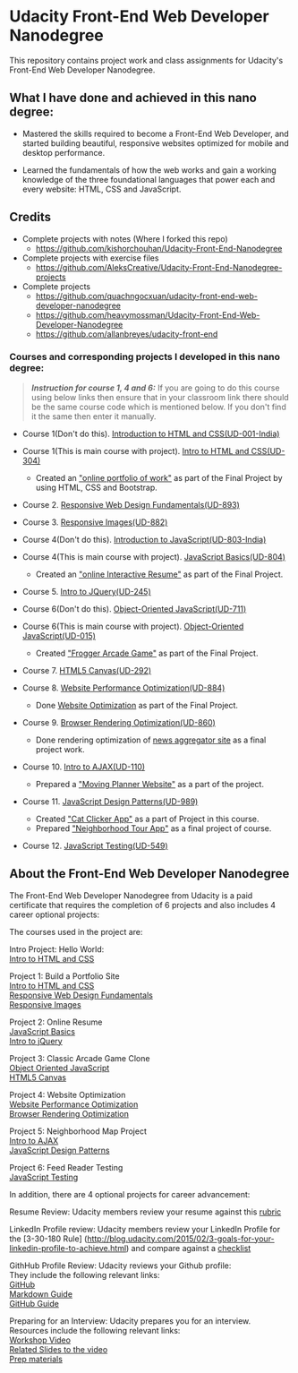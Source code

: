 # Udacity Front-End Web Developer Nanodegree
This repository contains project work and class assignments for Udacity's Front-End Web Developer Nanodegree.

## What I have done and achieved in this nano degree:

* Mastered the skills required to become a Front-End Web Developer, and started building beautiful, responsive websites optimized for mobile and desktop performance.

* Learned the fundamentals of how the web works and gain a working knowledge of the three foundational languages that power each and every website: HTML, CSS and JavaScript.

## Credits

* Complete projects with notes (Where I forked this repo)
	- https://github.com/kishorchouhan/Udacity-Front-End-Nanodegree
* Complete projects with exercise files
	- https://github.com/AleksCreative/Udacity-Front-End-Nanodegree-projects
* Complete projects
	- https://github.com/quachngocxuan/udacity-front-end-web-developer-nanodegree
	- https://github.com/heavymossman/Udacity-Front-End-Web-Developer-Nanodegree
	- https://github.com/allanbreyes/udacity-front-end

### Courses and corresponding projects I developed in this nano degree:
> **_Instruction for course 1, 4 and 6:_** If you are going to do this course using below links then ensure that in your classroom link there should be the same course code which is mentioned below. If you don't find it the same then enter it manually.

* Course 1(Don't do this). [Introduction to HTML and CSS(UD-001-India)](https://www.udacity.com/course/intro-to-html-and-css--ud001)
* Course 1(This is main course with project). [Intro to HTML and CSS(UD-304)](https://classroom.udacity.com/courses/ud304)
  - Created an ["online portfolio of work"](https://kishorchouhan.github.io/Portfolio-Profile-Udacity-Project/) as part of the Final Project by using HTML, CSS and Bootstrap.

* Course 2. [Responsive Web Design Fundamentals(UD-893)](https://www.udacity.com/course/responsive-web-design-fundamentals--ud893)

* Course 3. [Responsive Images(UD-882)](https://www.udacity.com/course/responsive-images--ud882)

* Course 4(Don't do this). [Introduction to JavaScript(UD-803-India)](https://www.udacity.com/course/intro-to-javascript--ud803)
* Course 4(This is main course with project). [JavaScript Basics(UD-804)](https://classroom.udacity.com/courses/ud804)
  - Created an ["online Interactive Resume"](https://kishorchouhan.github.io/Interactive_Resume-Udacity_Project/) as part of the Final Project.

* Course 5. [Intro to JQuery(UD-245)](https://www.udacity.com/course/intro-to-jquery--ud245)

* Course 6(Don't do this). [Object-Oriented JavaScript(UD-711)](https://www.udacity.com/course/object-oriented-javascript--ud711)
* Course 6(This is main course with project). [Object-Oriented JavaScript(UD-015)](https://classroom.udacity.com/courses/ud015)
  - Created ["Frogger Arcade Game"](https://kishorchouhan.github.io/Frogger-Arcade-Game-Udacity-Project/) as part of the Final Project.

* Course 7. [HTML5 Canvas(UD-292)](https://www.udacity.com/course/html5-canvas--ud292)

* Course 8. [Website Performance Optimization(UD-884)](https://www.udacity.com/course/website-performance-optimization--ud884)
  - Done [Website Optimization](https://github.com/kishorchouhan/Website-Optimization-Udacity-Project) as part of the Final Project.

* Course 9. [Browser Rendering Optimization(UD-860)](https://www.udacity.com/course/browser-rendering-optimization--ud860)
  - Done rendering optimization of [news aggregator site](https://kishorchouhan.github.io/News-Aggregator-Site-Udacity-project/) as a final project work.

* Course 10. [Intro to AJAX(UD-110)](https://www.udacity.com/course/intro-to-ajax--ud110)
  - Prepared a ["Moving Planner Website"](https://kishorchouhan.github.io/Moving-Planner-Website-Udacity-Project/) as a part of the project.

* Course 11. [JavaScript Design Patterns(UD-989)](https://www.udacity.com/course/javascript-design-patterns--ud989)
  - Created ["Cat Clicker App"](https://kishorchouhan.github.io/Cat-Clicker-Premium-Pro-Udacity-Project/) as a part of Project in this course.
  - Prepared ["Neighborhood Tour App"](https://kishorchouhan.github.io/Neighborhood-Map-App-Udacity-Project/) as a final project of course.

* Course 12. [JavaScript Testing(UD-549)](https://www.udacity.com/course/javascript-testing--ud549)


## About the Front-End Web Developer Nanodegree

The Front-End Web Developer Nanodegree from Udacity is a paid certificate that requires the completion of 6 projects and also includes 4 career optional projects:  

The courses used in the project are:
  
Intro Project: Hello World:  
[Intro to HTML and CSS](https://www.udacity.com/course/viewer#!/c-ud304-nd)  

Project 1: Build a Portfolio Site  
[Intro to HTML and CSS](https://www.udacity.com/course/viewer#!/c-ud304-nd)  
[Responsive Web Design Fundamentals](https://www.udacity.com/course/viewer#!/c-ud893-nd)  
[Responsive Images](https://www.udacity.com/course/viewer#!/c-ud882-nd)  

Project 2: Online Resume  
[JavaScript Basics](https://www.udacity.com/course/viewer#!/c-ud804-nd)  
[Intro to jQuery](https://www.udacity.com/course/viewer#!/c-ud804-nd)  

Project 3: Classic Arcade Game Clone  
[Object Oriented JavaScript](https://www.udacity.com/course/viewer#!/c-ud015-nd)  
[HTML5 Canvas](https://www.udacity.com/course/viewer#!/c-ud292-nd)  

Project 4: Website Optimization  
[Website Performance Optimization](https://www.udacity.com/course/viewer#!/c-ud884-nd)  
[Browser Rendering Optimization](https://www.udacity.com/course/viewer#!/c-ud860-nd)  

Project 5: Neighborhood Map Project  
[Intro to AJAX](https://www.udacity.com/course/viewer#!/c-ud110-nd)  
[JavaScript Design Patterns](https://www.udacity.com/course/viewer#!/c-ud989-nd)  

Project 6: Feed Reader Testing  
[JavaScript Testing](https://www.udacity.com/course/viewer#!/c-ud549-nd)  

In addition, there are 4 optional projects for career advancement:  

Resume Review: Udacity members review your resume against this [rubric](https://docs.google.com/document/d/1PFx_S0ufk1dQjkuGolubQjh6tKscvpyCN4K00EgC43k/pub?embedded=true)  

LinkedIn Profile review: Udacity members review your LinkedIn Profile for the [3-30-180 Rule] (http://blog.udacity.com/2015/02/3-goals-for-your-linkedin-profile-to-achieve.html) and compare against a [checklist](https://docs.google.com/document/d/1bq9rx9HnOa8wFzG5m0Nwogtf3YWHMCjGrQlcG8KCWRs/pub?embedded=true)  

GithHub Profile Review: Udacity reviews your Github profile:  
They include the following relevant links:  
[GitHub](http://blog.udacity.com/2015/06/become-github-pro.html)  
[Markdown Guide](https://help.github.com/articles/markdown-basics/)  
[GitHub Guide](https://guides.github.com/activities/contributing-to-open-source/)  

Preparing for an Interview: Udacity prepares you for an interview.  
Resources include the following relevant links:  
[Workshop Video](https://www.youtube.com/watch?feature=player_embedded&v=1QJUSvDjB5Y)  
[Related Slides to the video](https://docs.google.com/presentation/d/15oF6wvGuonnF7qeVkKQVaKEh7bqVfUFfgd2A6yB4rMU/pub?start=false&loop=false&delayms=3000)  
[Prep materials](https://docs.google.com/document/d/15ODj7A5ye3eGKcX4epDzd0kfcLr69nZQFTAxEIArb2c/edit)  
